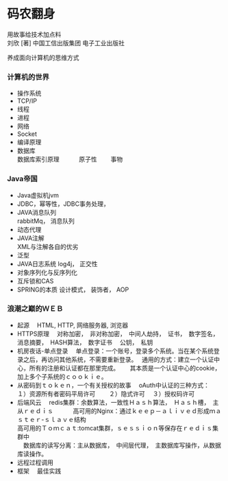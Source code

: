 # 码农翻身
用故事给技术加点料  
刘欣  [著] 
中国工信出版集团 
电子工业出版社 

养成面向计算机的思维方式 

### 计算机的世界
* 操作系统
* TCP/IP
* 线程　　
* 进程　
* 网络  
* Socket
* 编译原理  
* 数据库  
数据库索引原理　　　
原子性　　
事物　　


### Java帝国
* Java虚拟机jvm  
* JDBC，幂等性，JDBC事务处理，  
* JAVA消息队列  
rabbitMq， 消息队列  
* 动态代理   
* JAVA注解  
XML与注解各自的优劣  
* 泛型
* JAVA日志系统 
log4j， 正交性 
* 对象序列化与反序列化 
* 互斥锁和CAS
* SPRING的本质 
设计模式， 装饰者， AOP

### 浪潮之巅的ＷＥＢ  
* 起源　
HTML, HTTP, 网络服务器, 浏览器　
* HTTPS原理　
对称加密，　非对称加密，　中间人劫持，　证书，　数字签名，　消息摘要，　HASH算法，　数字证书　
公钥，　私钥　　
* 机房夜话-单点登录　
单点登录：一个账号，登录多个系统。当在某个系统登录之后，再访问其他系统，不需要重新登录。　
通用的方式：建立一个认证中心，所有的注册和认证都在那里完成。　　
其本质是一个认证中心的cookie，加上多个子系统的ｃｏｏｋｉｅ。
* 从密码到ｔｏｋｅｎ，一个有关授权的故事　
oAuth中认证的三种方式：　
１）资源所有者密码平局许可　　
２）隐式许可　
３）授权码许可
* 后端风云　
redis集群：余数算法，一致性Ｈａｓｈ算法，　Ｈａｓｈ槽，　主从ｒｅｄｉｓ　　　 
高可用的Nginx：通过ｋｅｅｐ－ａｌｉｖｅｄ形成ｍａｓｔｅｒ-ｓｌａｖｅ结构　　　  
高可用的Ｔｏｍｃａｔ:tomcat集群，ｓｅｓｓｉｏｎ等保存在ｒｅｄｉｓ集群中 　　  
　数据库的读写分离：主从数据库，　中间层代理，　主数据库写操作，从数据库读操作。　
* 远程过程调用　
* 框架　
最佳实践　

